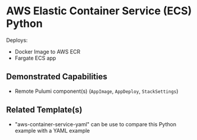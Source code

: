 # AWS Elastic Container Service (ECS) Python

Deploys:
- Docker Image to AWS ECR
- Fargate ECS app

## Demonstrated Capabilities
- Remote Pulumi component(s) (`AppImage`, `AppDeploy`, `StackSettings`)

## Related Template(s)
- "aws-container-service-yaml" can be use to compare this Python example with a YAML example